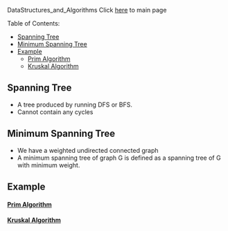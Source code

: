 DataStructures_and_Algorithms
Click [here](../README.md) to main page

Table of Contents:
- [Spanning Tree](#spanning-tree)
- [Minimum Spanning Tree](#minimum-spanning-tree)
- [Example](#example)
    - [Prim Algorithm](#prim-algorithm)
    - [Kruskal Algorithm](#kruskal-algorithm)

## Spanning Tree
- A tree produced by running DFS or BFS.
- Cannot contain any cycles

## Minimum Spanning Tree
- We have a weighted undirected connected graph
- A minimum spanning tree of graph G is defined as a spanning tree of G with minimum weight.

## Example
#### [Prim Algorithm](prim_algorithm/description.md)
#### [Kruskal Algorithm](kruskal_algorithm/description.md)